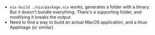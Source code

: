 - `nix-build ./nix/package.nix` works, generates a folder with a binary. But it doesn't bundle everything. There's a supporting folder, and modifying it breaks the output.
- Need to find a way to build an actual MacOS application, and a linux AppImage (or similar)
